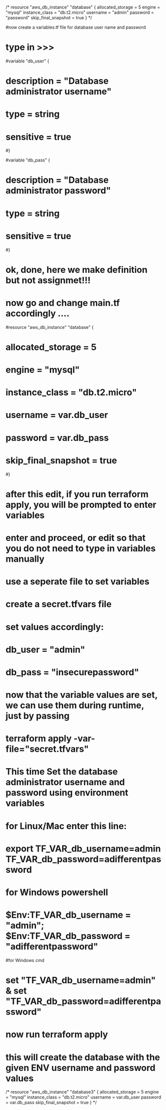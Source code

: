 /*
resource "aws_db_instance" "database" {
  allocated_storage   = 5
  engine              = "mysql"
  instance_class      = "db.t2.micro"
  username            = "admin"
  password            = "password"
  skip_final_snapshot = true
}
*/

#now create a variables.tf file for database user name and password

# type in >>>

#variable "db_user" {
#  description = "Database administrator username"
#  type        = string
#  sensitive   = true
#}

#variable "db_pass" {
#  description = "Database administrator password"
#  type        = string
#  sensitive   = true
#}

# ok, done, here we make definition but not assignmet!!!


# now go and change main.tf accordingly ....

#resource "aws_db_instance" "database" {
#  allocated_storage = 5
#  engine            = "mysql"
#  instance_class    = "db.t2.micro"
#  username          = var.db_user
#  password          = var.db_pass
#  skip_final_snapshot = true
#}

# after this edit, if you run terraform apply, you will be prompted to enter variables
# enter and proceed, or edit so that you do not need to type in variables manually

# use a seperate file to set variables
# create a secret.tfvars file
# set values accordingly:

# db_user = "admin"
# db_pass = "insecurepassword"

# now that the variable values are set, we can use them during runtime, just by passing 

# terraform apply -var-file="secret.tfvars"



# This time Set the database administrator username and password using environment variables 

# for Linux/Mac enter this line:
# export TF_VAR_db_username=admin TF_VAR_db_password=adifferentpassword

# for Windows powershell
# $Env:TF_VAR_db_username = "admin"; $Env:TF_VAR_db_password = "adifferentpassword"

#for Windows cmd
# set "TF_VAR_db_username=admin" & set "TF_VAR_db_password=adifferentpassword"

# now run terraform apply
# this will create the database with the given ENV username and password values

/*
resource "aws_db_instance" "database3" {
  allocated_storage   = 5
  engine              = "mysql"
  instance_class      = "db.t2.micro"
  username            = var.db_user
  password            = var.db_pass
  skip_final_snapshot = true
}
*/